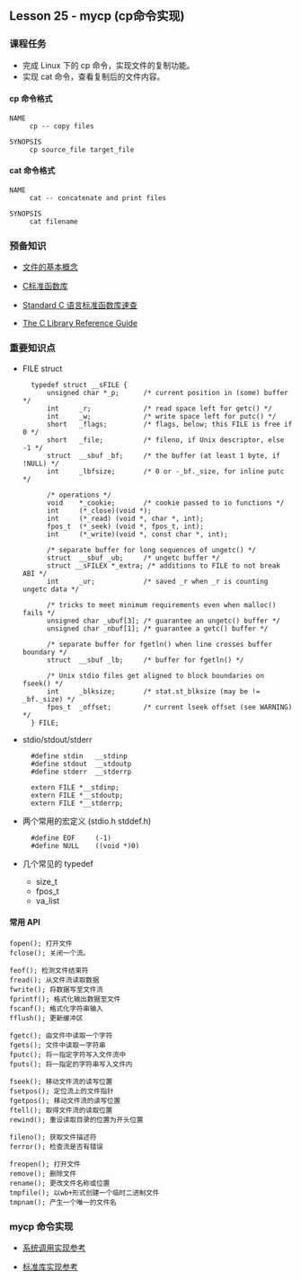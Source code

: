 ## Lesson 25 - mycp (cp命令实现)

### 课程任务
* 完成 Linux 下的 cp 命令，实现文件的复制功能。
* 实现 cat 命令，查看复制后的文件内容。

#### cp 命令格式

	NAME
	     cp -- copy files

	SYNOPSIS
	     cp source_file target_file

#### cat 命令格式
	
	NAME
	     cat -- concatenate and print files
	
	SYNOPSIS
	     cat filename

### 预备知识

* [文件的基本概念](http://learn.akae.cn/media/ch25s02.html)

* [C标准函数库](http://zh.wikipedia.org/zh-cn/C%E6%A8%99%E6%BA%96%E5%87%BD%E5%BC%8F%E5%BA%AB)

* [Standard C 语言标准函数库速查](http://ganquan.info/standard-c/)

* [The C Library Reference Guide](http://www.acm.uiuc.edu/webmonkeys/book/c_guide/)

### 重要知识点

* FILE struct

		typedef struct __sFILE {
			unsigned char *_p;      /* current position in (some) buffer */
			int     _r;             /* read space left for getc() */
			int     _w;             /* write space left for putc() */
			short   _flags;         /* flags, below; this FILE is free if 0 */
			short   _file;          /* fileno, if Unix descriptor, else -1 */
			struct  __sbuf _bf;     /* the buffer (at least 1 byte, if !NULL) */
			int     _lbfsize;       /* 0 or -_bf._size, for inline putc */

			/* operations */
			void    *_cookie;       /* cookie passed to io functions */
			int     (*_close)(void *);
			int     (*_read) (void *, char *, int);
			fpos_t  (*_seek) (void *, fpos_t, int);
			int     (*_write)(void *, const char *, int);

			/* separate buffer for long sequences of ungetc() */
			struct  __sbuf _ub;     /* ungetc buffer */
			struct __sFILEX *_extra; /* additions to FILE to not break ABI */
			int     _ur;            /* saved _r when _r is counting ungetc data */

			/* tricks to meet minimum requirements even when malloc() fails */
			unsigned char _ubuf[3]; /* guarantee an ungetc() buffer */
			unsigned char _nbuf[1]; /* guarantee a getc() buffer */

			/* separate buffer for fgetln() when line crosses buffer boundary */
			struct  __sbuf _lb;     /* buffer for fgetln() */

			/* Unix stdio files get aligned to block boundaries on fseek() */
			int     _blksize;       /* stat.st_blksize (may be != _bf._size) */
			fpos_t  _offset;        /* current lseek offset (see WARNING) */
		} FILE;

* stdio/stdout/stderr

		#define stdin   __stdinp
		#define stdout  __stdoutp
		#define stderr  __stderrp

		extern FILE *__stdinp;
		extern FILE *__stdoutp;
		extern FILE *__stderrp;

* 两个常用的宏定义 (stdio.h stddef.h)

		#define EOF     (-1)
		#define NULL	((void *)0)

* 几个常见的 typedef 
	* size_t 
	* fpos_t
	* va_list

#### 常用 API

	fopen(); 打开文件
	fclose(); 关闭一个流。

	feof(); 检测文件结束符
	fread(); 从文件流读取数据
	fwrite(); 将数据写至文件流
	fprintf(); 格式化输出数据至文件
	fscanf(); 格式化字符串输入
	fflush(); 更新缓冲区

	fgetc(); 由文件中读取一个字符
	fgets(); 文件中读取一字符串
	fputc(); 将一指定字符写入文件流中
	fputs(); 将一指定的字符串写入文件内

	fseek(); 移动文件流的读写位置
	fsetpos(); 定位流上的文件指针
	fgetpos(); 移动文件流的读写位置
	ftell(); 取得文件流的读取位置
	rewind(); 重设读取目录的位置为开头位置

	fileno(); 获取文件描述符
	ferror(); 检查流是否有错误

	freopen(); 打开文件
	remove(); 删除文件
	rename(); 更改文件名称或位置
	tmpfile(); 以wb+形式创建一个临时二进制文件
	tmpnam(); 产生一个唯一的文件名

### mycp 命令实现

* [系统调用实现参考](http://blog.csdn.net/buaa_shang/article/details/9146793)

* [标准库实现参考](http://book.51cto.com/art/200903/114931.htm)


